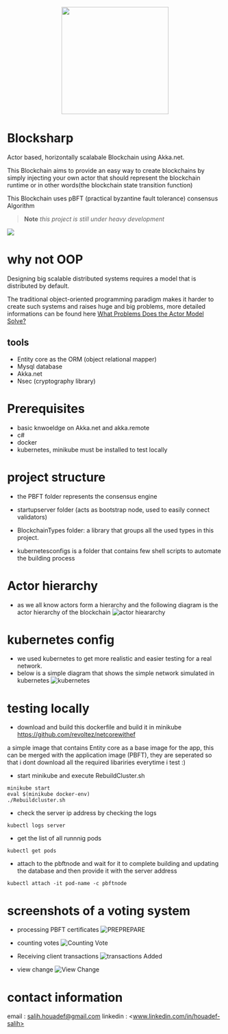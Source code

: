 <p align="center">
<img src="https://user-images.githubusercontent.com/24751547/203262649-9d8a8c30-487f-49a4-8d48-5dd2c11d6d0d.png" heigh="250px" width="250px" class="center"></p>
</p>


# Blocksharp 
Actor based, horizontally scalabale Blockchain using Akka.net.

This Blockchain aims to provide an easy way to create blockchains by simply injecting your own actor that should represent the blockchain runtime or in other words(the blockchain state transition function)

This Blockchain uses pBFT (practical byzantine fault tolerance) consensus Algorithm 
> __Note__
*this project is still under heavy development*

[![](https://img.shields.io/badge/Donate-yellow?style=for-the-badge)](https://www.patreon.com/free_college)
# why not OOP 
  Designing big scalable distributed systems requires a model that is distributed by default.
  
  The traditional object-oriented programming paradigm makes it harder to create such systems and raises huge and big problems,
  more detailed informations can be found here [What Problems Does the Actor Model Solve?](https://getakka.net/articles/intro/what-problems-does-actor-model-solve.html)
  
## tools
- Entity core as the ORM (object relational mapper) 
- Mysql database
- Akka.net
- Nsec (cryptography library)

# Prerequisites
- basic knwoeldge on Akka.net and akka.remote 
- c#
- docker
- kubernetes, minikube must be installed to test locally

# project structure 
- the PBFT folder represents the consensus engine 

- startupserver folder (acts as bootstrap node, used to easily connect validators)

- BlockchainTypes folder: a library that groups all the used types in this project.

- kubernetesconfigs is a folder that contains few shell scripts to automate the building process
# Actor hierarchy 
- as we all know actors form a hierarchy and the following diagram is the actor hierarchy of the blockchain 
![actor hieararchy](https://user-images.githubusercontent.com/24751547/97779637-989aa400-1b7f-11eb-9358-54e00e5fb183.png)

# kubernetes config
- we used kubernetes to get more realistic and easier testing for a real network.
- below is a simple diagram that shows the simple network simulated in kubernetes
![kubernetes](https://user-images.githubusercontent.com/24751547/97779662-cda6f680-1b7f-11eb-9dce-dfb944d566a6.png)

# testing locally 
- download and build this dockerfile and build it in minikube https://github.com/revoltez/netcorewithef 

a simple image that contains Entity core as a base image for the app, this can be merged with the application image (PBFT), they are seperated so that i dont download all the required libariries everytime i test :)

- start minikube and execute RebuildCluster.sh 
```
minikube start
eval $(minikube docker-env)
./Rebuildcluster.sh
```
- check the server ip address by checking the logs 
```
kubectl logs server 
```
- get the list of all runnnig pods 
```
kubectl get pods
```
- attach to the pbftnode and wait for it to complete building and updating the database and then provide it with the server address
```
kubectl attach -it pod-name -c pbftnode
```
# screenshots of a voting system 
- processing PBFT certificates
![PREPREPARE](https://user-images.githubusercontent.com/24751547/97487438-2a769700-195d-11eb-9854-ae2294b8b63b.png)

- counting votes
![Counting Vote](https://user-images.githubusercontent.com/24751547/97487512-3cf0d080-195d-11eb-8a89-12b61494ff71.png)

- Receiving client transactions
![transactions Added](https://user-images.githubusercontent.com/24751547/97487502-395d4980-195d-11eb-8997-cb5b2c370afa.png)

- view change
![View Change](https://user-images.githubusercontent.com/24751547/97487474-33676880-195d-11eb-9bca-f4bed5c1fb43.png)


# contact information 
email : <salih.houadef@gmail.com>
linkedin : <www.linkedin.com/in/houadef-salih>
